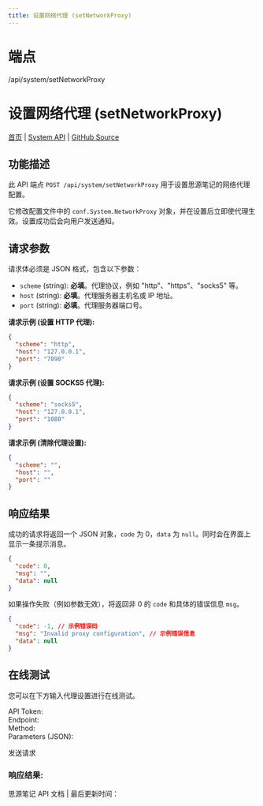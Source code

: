 ```yaml
---
title: 设置网络代理 (setNetworkProxy)
---
```

# 端点

/api/system/setNetworkProxy

# 设置网络代理 (setNetworkProxy)

[首页](../index.html) | [System API](index.html) | [GitHub Source](https://github.com/siyuan-note/siyuan/blob/master/kernel/api/system.go#L476)

## 功能描述

此 API 端点 `POST /api/system/setNetworkProxy` 用于设置思源笔记的网络代理配置。

它修改配置文件中的 `conf.System.NetworkProxy` 对象，并在设置后立即使代理生效。设置成功后会向用户发送通知。

## 请求参数

请求体必须是 JSON 格式，包含以下参数：

-   `scheme` (string): **必填**。代理协议，例如 "http"、"https"、"socks5" 等。
-   `host` (string): **必填**。代理服务器主机名或 IP 地址。
-   `port` (string): **必填**。代理服务器端口号。

**请求示例 (设置 HTTP 代理):**

```json
{
  "scheme": "http",
  "host": "127.0.0.1",
  "port": "7890"
}
```

**请求示例 (设置 SOCKS5 代理):**

```json
{
  "scheme": "socks5",
  "host": "127.0.0.1",
  "port": "1080"
}
```

**请求示例 (清除代理设置):**

```json
{
  "scheme": "",
  "host": "",
  "port": ""
}
```

## 响应结果

成功的请求将返回一个 JSON 对象，`code` 为 0，`data` 为 `null`。同时会在界面上显示一条提示消息。

```json
{
  "code": 0,
  "msg": "",
  "data": null
}
```

如果操作失败（例如参数无效），将返回非 0 的 `code` 和具体的错误信息 `msg`。

```json
{
  "code": -1, // 示例错误码
  "msg": "Invalid proxy configuration", // 示例错误信息
  "data": null
}
```

## 在线测试

您可以在下方输入代理设置进行在线测试。

API Token:   
Endpoint:   
Method:   
Parameters (JSON):  
  
发送请求

### 响应结果:

思源笔记 API 文档 | 最后更新时间：

